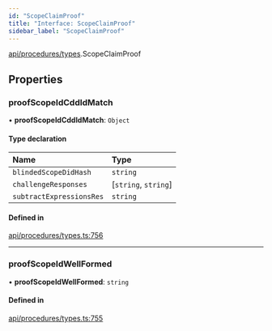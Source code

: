 ```yaml
---
id: "ScopeClaimProof"
title: "Interface: ScopeClaimProof"
sidebar_label: "ScopeClaimProof"
---
```


[api/procedures/types](../../../../../modules/API/Procedures/Types/Types.md).ScopeClaimProof

## Properties

### proofScopeIdCddIdMatch

• **proofScopeIdCddIdMatch**: `Object`

#### Type declaration

| Name | Type |
| :------ | :------ |
| `blindedScopeDidHash` | `string` |
| `challengeResponses` | [`string`, `string`] |
| `subtractExpressionsRes` | `string` |

#### Defined in

[api/procedures/types.ts:756](https://github.com/PolymeshAssociation/polymesh-sdk/blob/654b99c8d/src/api/procedures/types.ts#L756)

___

### proofScopeIdWellFormed

• **proofScopeIdWellFormed**: `string`

#### Defined in

[api/procedures/types.ts:755](https://github.com/PolymeshAssociation/polymesh-sdk/blob/654b99c8d/src/api/procedures/types.ts#L755)
